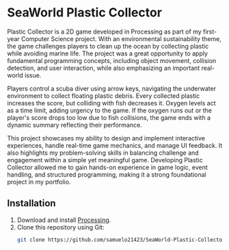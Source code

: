 # SeaWorld Plastic Collector
Plastic Collector is a 2D game developed in Processing as part of my first-year Computer Science project. With an environmental sustainability theme, the game challenges players to clean up the ocean by collecting plastic while avoiding marine life. The project was a great opportunity to apply fundamental programming concepts, including object movement, collision detection, and user interaction, while also emphasizing an important real-world issue.

Players control a scuba diver using arrow keys, navigating the underwater environment to collect floating plastic debris. Every collected plastic increases the score, but colliding with fish decreases it. Oxygen levels act as a time limit, adding urgency to the game. If the oxygen runs out or the player's score drops too low due to fish collisions, the game ends with a dynamic summary reflecting their performance.

This project showcases my ability to design and implement interactive experiences, handle real-time game mechanics, and manage UI feedback. It also highlights my problem-solving skills in balancing challenge and engagement within a simple yet meaningful game. Developing Plastic Collector allowed me to gain hands-on experience in game logic, event handling, and structured programming, making it a strong foundational project in my portfolio.
## Installation
1. Download and install [Processing](https://processing.org/download).
2. Clone this repository using Git:
   ```bash
   git clone https://github.com/samuelo21423/SeaWorld-Plastic-Collector.git
